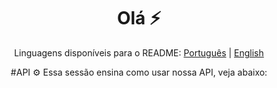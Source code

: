 <center>

# Olá ⚡

Linguagens disponíveis para o README:
[Português](https://github.com/NightHouseStudio/.github/README.md)
| [English](https://github.com/NightHouseStudio/.github/README_en.md)

#API ⚙
Essa sessão ensina como usar nossa API, veja abaixo:

</center>
